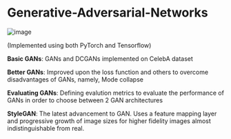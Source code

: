 # Generative-Adversarial-Networks

![image](https://user-images.githubusercontent.com/120504031/223000859-fbdee340-1bb3-4a18-9720-04679a88680a.png)

(Implemented using both PyTorch and Tensorflow)

**Basic GANs**: GANs and DCGANs implemented on CelebA dataset

**Better GANs**: Improved upon the loss function and others to overcome disadvantages of GANs, namely, Mode collapse

**Evaluating GANs**: Defining evalution metrics to evaluate the performance of GANs in order to choose between 2 GAN architectures

**StyleGAN**: The latest advancement to GAN. Uses a feature mapping layer and progressive growth of image sizes for higher fidelity images almost indistinguishable from real.
